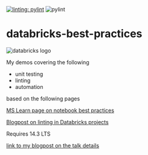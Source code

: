 [![linting: pylint](https://img.shields.io/badge/linting-pylint-yellowgreen)](https://github.com/pylint-dev/pylint)
![pylint](https://img.shields.io/badge/PyLint-6.43-orange?logo=python&logoColor=white)
# databricks-best-practices
![databricks logo](https://upload.wikimedia.org/wikipedia/commons/6/63/Databricks_Logo.png)

My demos covering the following 
* unit testing
* linting
* automation

based on the following pages

[MS Learn page on notebook best practices](https://learn.microsoft.com/en-us/azure/databricks/notebooks/best-practices)

[Blogpost on linting in Databricks projects](https://www.alexcole.net/databricks-linting-with-a-new-plugin-for-pylint/)

Requires 14.3 LTS

[link to my blogpost on the talk details](https://www.alexcole.net/databricks-high-quality-testable-solutions/)